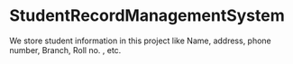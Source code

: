 # StudentRecordManagementSystem
We store student information in this project like Name, address, phone number, Branch, Roll no. , etc.
